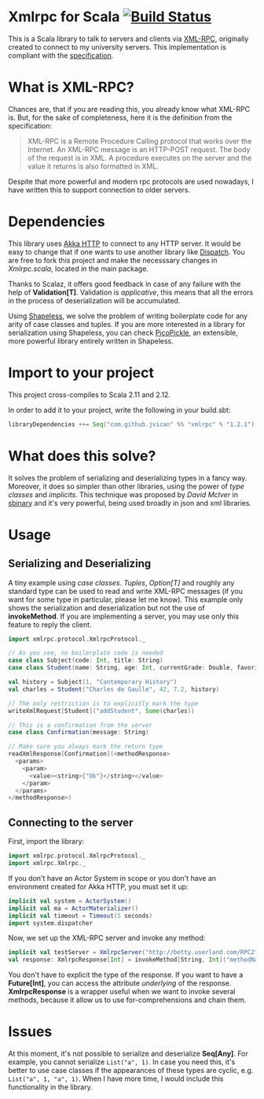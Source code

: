 
# Xmlrpc for Scala [![Build Status](https://travis-ci.org/jvican/xmlrpc.svg?branch=master)](https://travis-ci.org/jvican/xmlrpc)
This is a Scala library to talk to servers and clients via [XML-RPC](https://en.wikipedia.org/wiki/XML-RPC), originally created to connect to my university servers. This implementation is compliant with the [specification](http://xmlrpc.scripting.com/spec.html).

# What is XML-RPC?
Chances are, that if you are reading this, you already know what XML-RPC is. But, for the sake of completeness, here it is the definition from the specification:
> XML-RPC is a Remote Procedure Calling protocol that works over the Internet. An XML-RPC message is an HTTP-POST request. The body of the request is in XML. A procedure executes on the server and the value it returns is also formatted in XML.

Despite that more powerful and modern rpc protocols are used nowadays, I have written this to support connection to older servers.

# Dependencies
This library uses [Akka HTTP](http://doc.akka.io/docs/akka-http/current/index.html) to connect to any HTTP server. It would be easy to change that if one wants to use another library like [Dispatch](https://github.com/dispatch/dispatch). You are free to fork this project and make the necesssary changes in _Xmlrpc.scala_, located in the main package. 
  
Thanks to Scalaz, it offers good feedback in case of any failure with the help of __Validation[T]__. Validation is _applicative_, this means that all the errors in the process of deserialization will be accumulated.

Using [Shapeless](https://github.com/milessabin/shapeless), we solve the problem of writing boilerplate code for any arity of case classes and tuples. If you are more interested in a library for serialization using Shapeless, you can check [PicoPickle](https://github.com/netvl/picopickle), an extensible, more powerful library entirely written in Shapeless.

# Import to your project
This project cross-compiles to Scala 2.11 and 2.12.
  
In order to add it to your project, write the following in your build.sbt:
```scala
libraryDependencies ++= Seq("com.github.jvican" %% "xmlrpc" % "1.2.1")
```

# What does this solve?
It solves the problem of serializing and deserializing types in a fancy way. Moreover, it does so simpler than other libraries, using the power of _type classes_ and _implicits_. This technique was proposed by _David McIver_ in [sbinary](https://github.com/harrah/sbinary) and it's very powerful, being used broadly in json and xml libraries.

# Usage
## Serializing and Deserializing
A tiny example using _case classes_. _Tuples_, _Option[T]_ and roughly any standard type can be used to read and write XML-RPC messages (if you want for some type in particular, please let me know). This example only shows the serialization and deserialization but not the use of __invokeMethod__. If you are implementing a server, you may use only this feature to reply the client.
```scala
import xmlrpc.protocol.XmlrpcProtocol._

// As you see, no boilerplate code is needed
case class Subject(code: Int, title: String)
case class Student(name: String, age: Int, currentGrade: Double, favorite: Subject)

val history = Subject(1, "Contemporary History")
val charles = Student("Charles de Gaulle", 42, 7.2, history)

// The only restriction is to explicitly mark the type
writeXmlRequest[Student]("addStudent", Some(charles))

// This is a confirmation from the server
case class Confirmation(message: String)

// Make sure you always mark the return type
readXmlResponse[Confirmation](<methodResponse>
  <params>
    <param>
      <value><string>{"Ok"}</string></value>
    </param>
  </params>
</methodResponse>)
```

## Connecting to the server
First, import the library:
```scala
import xmlrpc.protocol.XmlrpcProtocol._
import xmlrpc.Xmlrpc._
```
  
If you don't have an Actor System in scope or you don't have an environment created for Akka HTTP, you must set it up:
```scala
implicit val system = ActorSystem()
implicit val ma = ActorMaterializer()
implicit val timeout = Timeout(5 seconds)
import system.dispatcher
```
  
Now, we set up the XML-RPC server and invoke any method:
```scala
implicit val testServer = XmlrpcServer("http://betty.userland.com/RPC2")
val response: XmlrpcResponse[Int] = invokeMethod[String, Int]("methodName", "Hello World!")
```  
You don't have to explicit the type of the response. If you want to have a __Future[Int]__, you can access the attribute _underlying_ of the response. __XmlrpcResponse__ is a wrapper useful when we want to invoke several methods, because it allow us to use for-comprehensions and chain them.

# Issues
At this moment, it's not possible to serialize and deserialize __Seq[Any]__. For example, you cannot serialize `List("a", 1)`. In case you need this, it's better to use case classes if the appearances of these types are cyclic, e.g. `List("a", 1, "a", 1)`. When I have more time, I would include this functionality in the library.
